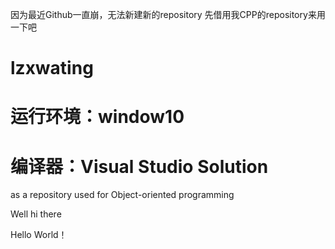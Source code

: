 因为最近Github一直崩，无法新建新的repository
先借用我CPP的repository来用一下吧

# lzxwating 
# 运行环境：window10 
# 编译器：Visual Studio Solution
as a repository used for Object-oriented programming

Well hi there

Hello World！
